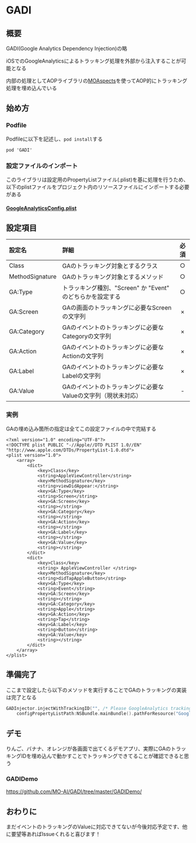 # GADI

## 概要

GADI(Google Analytics Dependency Injection)の略

iOSでのGoogleAnalyticsによるトラッキング処理を外部から注入することが可能となる

内部の処理としてAOPライブラリの[MOAspects](https://github.com/MO-AI/MOAspects)を使ってAOP的にトラッキング処理を埋め込んでいる

## 始め方

### Podfile

Podfileに以下を記述し、`pod install`する

```
pod 'GADI'
```

### 設定ファイルのインポート

このライブラリは設定用のPropertyListファイル(.plist)を基に処理を行うため、以下のplistファイルをプロジェクト内のリソースファイルにインポートする必要がある

#### [GoogleAnalyticsConfig.plist](https://github.com/MO-AI/GADI/blob/master/GoogleAnalyticsConfig.plist)

## 設定項目

| 設定名 | 詳細 | 必須 |
| :--- | :--- | :---: |
| Class | GAのトラッキング対象とするクラス | ○ |
| MethodSignature | GAのトラッキング対象とするメソッド | ○ |
| GA:Type | トラッキング種別、"Screen" か "Event" のどちらかを設定する | ○ |
| GA:Screen | GAの画面のトラッキングに必要なScreenの文字列 | × |
| GA:Category | GAのイベントのトラッキングに必要なCategoryの文字列 | × |
| GA:Action | GAのイベントのトラッキングに必要なActionの文字列 | × |
| GA:Label | GAのイベントのトラッキングに必要なLabelの文字列 | × |
| GA:Value | GAのイベントのトラッキングに必要なValueの文字列（現状未対応） | - |

### 実例

GAの埋め込み箇所の指定は全てこの設定ファイルの中で完結する

```xml:GoogleAnalyticsConfig.plist
<?xml version="1.0" encoding="UTF-8"?>
<!DOCTYPE plist PUBLIC "-//Apple//DTD PLIST 1.0//EN" "http://www.apple.com/DTDs/PropertyList-1.0.dtd">
<plist version="1.0">
    <array>
        <dict>
            <key>Class</key>
            <string>AppleViewController</string>
            <key>MethodSignature</key>
            <string>viewDidAppear:</string>
            <key>GA:Type</key>
            <string>Screen</string>
            <key>GA:Screen</key>
            <string></string>
            <key>GA:Category</key>
            <string></string>
            <key>GA:Action</key>
            <string></string>
            <key>GA:Label</key>
            <string></string>
            <key>GA:Value</key>
            <string></string>
        </dict>
        <dict>
            <key>Class</key>
            <string> AppleViewController </string>
            <key>MethodSignature</key>
            <string>didTapAppleButton</string>
            <key>GA:Type</key>
            <string>Event</string>
            <key>GA:Screen</key>
            <string></string>
            <key>GA:Category</key>
            <string>Apple</string>
            <key>GA:Action</key>
            <string>Tap</string>
            <key>GA:Label</key>
            <string>Button</string>
            <key>GA:Value</key>
            <string></string>
        </dict>
    </array>
</plist>
```

## 準備完了

ここまで設定したら以下のメソッドを実行することでGAのトラッキングの実装は完了となる

```swift
GADInjector.injectWithTrackingID("", /* Please GoogleAnalytics tracking ID */
    configPropertyListPath:NSBundle.mainBundle().pathForResource("GoogleAnalyticsConfig.plist", ofType: ""))
```

## デモ

りんご、バナナ、オレンジが各画面で出てくるデモアプリ、実際にGAのトラッキングIDを埋め込んで動かすことでトラッキングできてることが確認できると思う

### GADIDemo

https://github.com/MO-AI/GADI/tree/master/GADIDemo/

## おわりに

まだイベントのトラッキングのValueに対応できてないが今後対応予定です、他に要望等あればIssueくれると喜びます！
